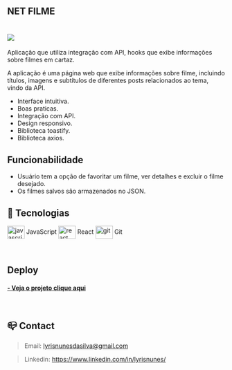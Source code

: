 ## NET FILME 

<h1>
         <img src="src/img/gif.gif" >
</h1>

Aplicação que utiliza integração com API, hooks que exibe informações sobre filmes em cartaz.

A aplicação é uma página web que exibe informações sobre filme, incluindo títulos, imagens e subtítulos de diferentes posts relacionados ao tema, vindo da API.

- Interface intuitiva.
- Boas praticas.
- Integração com API.
- Design responsivo.
- Biblioteca toastify.
- Biblioteca axios.

## Funcionabilidade

- Usuário tem a opção de favoritar um filme, ver detalhes e excluir o filme desejado.
- Os filmes salvos são armazenados no JSON.

## 🔧 Tecnologias

<img align="center" alt="javascript" height="30" width="40" src="https://cdn.jsdelivr.net/gh/devicons/devicon/icons/javascript/javascript-original.svg" /> JavaScript <img align="center" alt="react" height="30" width="40" src="https://cdn.jsdelivr.net/gh/devicons/devicon/icons/react/react-original.svg" /> React
<img align="center" alt="git" height="30" width="40" src="https://cdn.jsdelivr.net/gh/devicons/devicon/icons/git/git-original.svg" /> Git

<br>

## Deploy 

 <h4>
        <a href="https://lyrisnunes.github.io/netfilme-api/"> - Veja o projeto clique aqui </a>
</h4>

<br>


## 📪 Contact

>Email: lyrisnunesdasilva@gmail.com

>Linkedin: https://www.linkedin.com/in/lyrisnunes/

